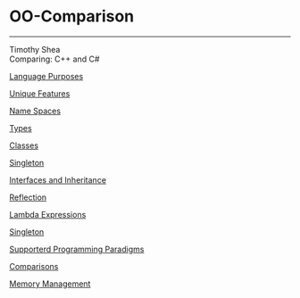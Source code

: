 # OO-Comparison
-------------------------
Timothy Shea  
Comparing: C++ and C#

[Language Purposes](language_purpose.md)

[Unique Features](unique_features.md)

[Name Spaces](name_spaces.md)

[Types](types.md)

[Classes](classes.md)

[Singleton](singleton.md)

[Interfaces and Inheritance](interfaces.md)

[Reflection](reflection.md)

[Lambda Expressions](lambda.md)

[Singleton](singleton.md)

[Supporterd Programming Paradigms](paradigm.md)

[Comparisons](comparisons.md)

[Memory Management](memory.md)
